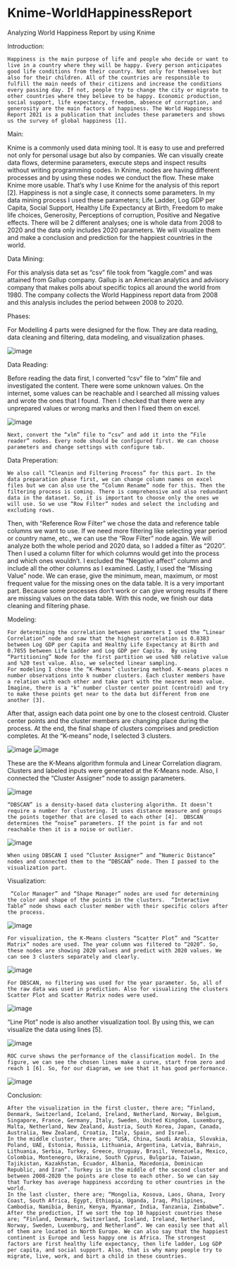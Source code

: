 # Knime-WorldHappinessReport
Analyzing World Happiness Report by using Knime

Introduction:

	Happiness is the main purpose of life and people who decide or want to live in a country where they will be happy. Every person anticipates good life conditions from their country. Not only for themselves but also for their children. All of the countries are responsible to fulfill the main needs of their citizens and increase the conditions every passing day. If not, people try to change the city or migrate to other countries where they believe to be happy. Economic production, social support, life expectancy, freedom, absence of corruption, and generosity are the main factors of happiness. The World Happiness Report 2021 is a publication that includes these parameters and shows us the survey of global happiness [1].

Main:

Knime is a commonly used data mining tool. It is easy to use and preferred not only for personal usage but also by companies. We can visually create data flows, determine parameters, execute steps and inspect results without writing programming codes. In Knime, nodes are having different processes and by using these nodes we conduct the flow. These make Knime more usable. That’s why I use Knime for the analysis of this report [2]. 
Happiness is not a single case, it connects some parameters.  In my data mining process I used these parameters; Life Ladder, Log GDP per Capita, Social Support, Healthy Life Expectancy at Birth, Freedom to make life choices, Generosity, Perceptions of corruption, Positive and Negative effects.
There will be 2 different analyses; one is whole data from 2008 to 2020 and the data only includes 2020 parameters. We will visualize them and make a conclusion and prediction for the happiest countries in the world.

Data Mining:

For this analysis data set as “csv” file took from “kaggle.com” and was attained from Gallup company. Gallup is an American analytics and advisory company that makes polls about specific topics all around the world from 1980. The company collects the World Happiness report data from 2008 and this analysis includes the period between 2008 to 2020.

Phases:

For Modelling 4 parts were designed for the flow. They are data reading, data cleaning and filtering, data modeling, and visualization phases.


![image](https://user-images.githubusercontent.com/81926522/168450121-dff5baa2-e07e-4916-8952-e5910288169d.png)


 
Data Reading:

Before reading the data first, I converted “csv” file to “xlm” file and investigated the content. There were some unknown values. On the internet, some values can be reachable and I searched all missing values and wrote the ones that I found. Then I checked that there were any unprepared values or wrong marks and then I fixed them on excel.

![image](https://user-images.githubusercontent.com/81926522/168450126-15752713-c176-4213-8ecb-4e9fb4ec505e.png)

 

	Next, convert the “xlm” file to “csv” and add it into the “File reader” nodes. Every node should be configured first. We can choose parameters and change settings with configure tab.

Data Preperation:

	We also call “Cleanin and Filtering Process” for this part. In the data preparation phase first, we can change column names on excel files but we can also use the “Column Rename” node for this. Then the filtering process is coming. There is comprehensive and also redundant data in the dataset. So, it is important to choose only the ones we will use. So we use “Row Filter” nodes and select the including and excluding rows.
Then, with “Reference Row Filter” we chose the data and reference table columns we want to use. If we need more filtering like selecting year period or country name, etc., we can use the “Row Filter” node again. We will analyze both the whole period and 2020 data, so I added a filter as “2020”.  Then I used a column filter for which columns would get into the process and which ones wouldn’t. I excluded the “Negative affect” column and include all the other columns as I examined.	
Lastly, I used the “Missing Value” node. We can erase, give the minimum, mean, maximum, or most frequent value for the missing ones on the data table. It is a very important part. Because some processes don’t work or can give wrong results if there are missing values on the data table. With this node, we finish our data cleaning and filtering phase.

Modeling:

	For determining the correlation between parameters I used the ”Linear Correlation” node and saw that the highest correlation is 0.8383 between Log GDP per Capita and Healthy Life Expectancy at Birth and 0.7855 between Life Ladder and Log GDP per Capita.  By using “Partitioning” Node for the first partition we used %80 relative value and %20 test value. Also, we selected linear sampling.
	For modeling I chose the “K-Means” clustering method. K-means places n number observations into k number clusters. Each cluster members have a relation with each other and take part with the nearest mean value. Imagine, there is a "k" number cluster center point (centroid) and try to make these points get near to the data but different from one another [3]. 
After that, assign each data point one by one to the closest centroid. Cluster center points and the cluster members are changing place during the process. At the end, the final shape of clusters comprises and prediction completes. At the “K-means” node, I selected 3 clusters.

  
![image](https://user-images.githubusercontent.com/81926522/168450132-a194ab73-aec5-492a-ac67-50ec586c9404.png) ![image](https://user-images.githubusercontent.com/81926522/168450136-c56e27e2-5833-4c54-947d-c6ea9e66eb5e.png)


These are the K-Means algorithm formula and Linear Correlation diagram. Clusters and labeled inputs were generated at the K-Means node. Also, I connected the “Cluster Assigner” node to assign parameters.

 ![image](https://user-images.githubusercontent.com/81926522/168450139-3e674203-efaa-4ceb-9416-80c0474134e1.png)


	“DBSCAN” is a density-based data clustering algorithm. It doesn’t require a number for clustering. It uses distance measure and groups the points together that are closed to each other [4].  DBSCAN determines the “noise” parameters. If the point is far and not reachable then it is a noise or outlier.

![image](https://user-images.githubusercontent.com/81926522/168450142-ee20ff7f-07e9-494f-bd70-afba64cafa39.png)
 

	When using DBSCAN I used “Cluster Assigner” and “Numeric Distance” nodes and connected them to the “DBSCAN” node. Then I passed to the visualization part.

Visualization:

	 “Color Manager” and “Shape Manager” nodes are used for determining the color and shape of the points in the clusters.  “Interactive Table” node shows each cluster member with their specific colors after the process.

![image](https://user-images.githubusercontent.com/81926522/168450147-71df5f9b-c79f-4ba6-83dd-3146ce8cde03.png)
 

	For visualization, the K-Means clusters “Scatter Plot” and “Scatter Matrix” nodes are used. The year column was filtered to “2020”. So, these nodes are showing 2020 values and predict with 2020 values. We can see 3 clusters separately and clearly.

 ![image](https://user-images.githubusercontent.com/81926522/168450154-cba77271-70e8-48fb-9c05-9736f9d6a29b.png)

 
	For DBSCAN, no filtering was used for the year parameter. So, all of the raw data was used in prediction. Also for visualizing the clusters Scatter Plot and Scatter Matrix nodes were used.

 ![image](https://user-images.githubusercontent.com/81926522/168450155-b18be30a-92e2-4aaf-8f22-50de5852c09a.png)

 
“Line Plot” node is also another visualization tool. By using this, we can visualize the data using lines [5].

 ![image](https://user-images.githubusercontent.com/81926522/168450157-a3d3ef2f-a23b-479d-96e2-dd5326abf2d1.png)


	ROC curve shows the performance of the classification model. In the figure, we can see the chosen lines make a curve, start from zero and reach 1 [6]. So, for our diagram, we see that it has good performance.

 ![image](https://user-images.githubusercontent.com/81926522/168450161-5ceddeb9-44c2-47f5-b2c3-d6a58a1fac3f.png)

 
Conclusion:

	After the visualization in the first cluster, there are; “Finland, Denmark, Switzerland, Iceland, Ireland, Netherland, Norway, Belgium, Singapore, France, Germany, Italy, Sweden, United Kingdom, Luxemburg, Malta, Netherland, New Zealand, Austria, South Korea, Japan, Canada, Australia, New Zealand, Croatia, Italy, Spain, and Israel. 
	In the middle cluster, there are; “USA, China, Saudi Arabia, Slovakia, Poland, UAE, Estonia, Russia, Lithuania, Argentina, Latvia, Bahrain, Lithuania, Serbia, Turkey, Greece, Uruguay, Brasil, Venezuela, Mexico, Colombia, Montenegro, Ukraine, South Cyprus, Bulgaria, Taiwan, Tajikistan, Kazakhstan, Ecuador, Albania, Macedonia, Dominican Republic, and Iran”. Turkey is in the middle of the second cluster and between 2008-2020 the points are close to each other. So we can say that Turkey has average happiness according to other countries in the world.
	In the last cluster, there are; “Mongolia, Kosova, Laos, Ghana, Ivory Coast, South Africa, Egypt, Ethiopia, Uganda, Iraq, Philipines, Cambodia, Namibia, Benin, Kenya, Myanmar, India, Tanzania, Zimbabwe”. 
	After the prediction, If we sort the top 10 happiest countries these are; “Finland, Denmark, Switzerland, Iceland, Ireland, Netherland, Norway, Sweden, Luxemburg, and Netherland”. We can easily see that all of them are located in North Europe. We can also say that the happiest continent is Europe and less happy one is Africa. The strongest factors are first healthy life expectancy, then life ladder, Log GDP per capita, and social support. Also, that is why many people try to migrate, live, work, and birt a child in these countries.
